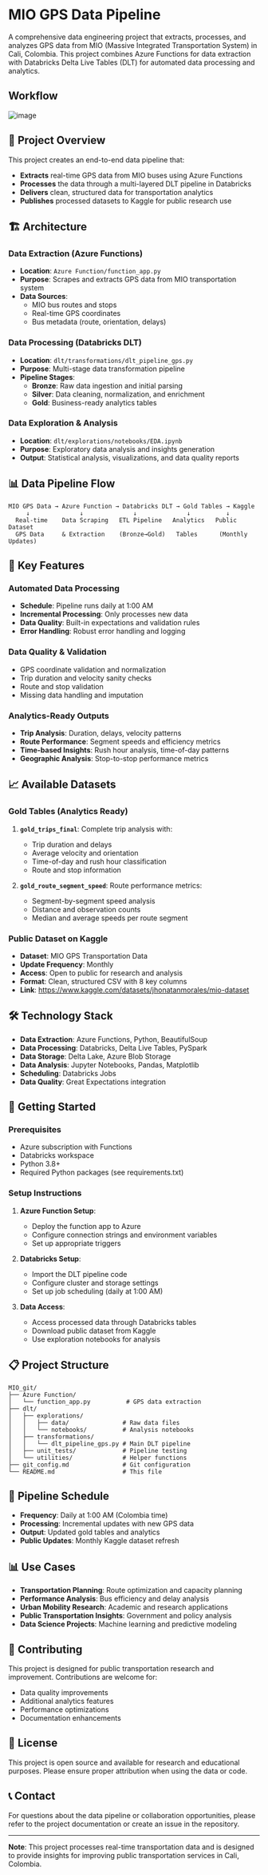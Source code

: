 # MIO GPS Data Pipeline

A comprehensive data engineering project that extracts, processes, and analyzes GPS data from MIO (Massive Integrated Transportation System) in Cali, Colombia. This project combines Azure Functions for data extraction with Databricks Delta Live Tables (DLT) for automated data processing and analytics.

## Workflow

![image](https://raw.githubusercontent.com/Jhonatan19991/images/refs/heads/main/MIO_img/Diagrama.png)

## 🚀 Project Overview

This project creates an end-to-end data pipeline that:
- **Extracts** real-time GPS data from MIO buses using Azure Functions
- **Processes** the data through a multi-layered DLT pipeline in Databricks
- **Delivers** clean, structured data for transportation analytics
- **Publishes** processed datasets to Kaggle for public research use

## 🏗️ Architecture

### Data Extraction (Azure Functions)
- **Location**: `Azure Function/function_app.py`
- **Purpose**: Scrapes and extracts GPS data from MIO transportation system
- **Data Sources**: 
  - MIO bus routes and stops
  - Real-time GPS coordinates
  - Bus metadata (route, orientation, delays)

### Data Processing (Databricks DLT)
- **Location**: `dlt/transformations/dlt_pipeline_gps.py`
- **Purpose**: Multi-stage data transformation pipeline
- **Pipeline Stages**:
  - **Bronze**: Raw data ingestion and initial parsing
  - **Silver**: Data cleaning, normalization, and enrichment
  - **Gold**: Business-ready analytics tables

### Data Exploration & Analysis
- **Location**: `dlt/explorations/notebooks/EDA.ipynb`
- **Purpose**: Exploratory data analysis and insights generation
- **Output**: Statistical analysis, visualizations, and data quality reports

## 📊 Data Pipeline Flow

```
MIO GPS Data → Azure Function → Databricks DLT → Gold Tables → Kaggle
     ↓              ↓              ↓              ↓          ↓
  Real-time    Data Scraping   ETL Pipeline   Analytics   Public Dataset
  GPS Data     & Extraction    (Bronze→Gold)   Tables      (Monthly Updates)
```

## 🎯 Key Features

### Automated Data Processing
- **Schedule**: Pipeline runs daily at 1:00 AM
- **Incremental Processing**: Only processes new data
- **Data Quality**: Built-in expectations and validation rules
- **Error Handling**: Robust error handling and logging

### Data Quality & Validation
- GPS coordinate validation and normalization
- Trip duration and velocity sanity checks
- Route and stop validation
- Missing data handling and imputation

### Analytics-Ready Outputs
- **Trip Analysis**: Duration, delays, velocity patterns
- **Route Performance**: Segment speeds and efficiency metrics
- **Time-based Insights**: Rush hour analysis, time-of-day patterns
- **Geographic Analysis**: Stop-to-stop performance metrics

## 📈 Available Datasets

### Gold Tables (Analytics Ready)
1. **`gold_trips_final`**: Complete trip analysis with:
   - Trip duration and delays
   - Average velocity and orientation
   - Time-of-day and rush hour classification
   - Route and stop information

2. **`gold_route_segment_speed`**: Route performance metrics:
   - Segment-by-segment speed analysis
   - Distance and observation counts
   - Median and average speeds per route segment

### Public Dataset on Kaggle
- **Dataset**: MIO GPS Transportation Data
- **Update Frequency**: Monthly
- **Access**: Open to public for research and analysis
- **Format**: Clean, structured CSV with 8 key columns
- **Link**: https://www.kaggle.com/datasets/jhonatanmorales/mio-dataset

## 🛠️ Technology Stack

- **Data Extraction**: Azure Functions, Python, BeautifulSoup
- **Data Processing**: Databricks, Delta Live Tables, PySpark
- **Data Storage**: Delta Lake, Azure Blob Storage
- **Data Analysis**: Jupyter Notebooks, Pandas, Matplotlib
- **Scheduling**: Databricks Jobs
- **Data Quality**: Great Expectations integration

## 🚦 Getting Started

### Prerequisites
- Azure subscription with Functions
- Databricks workspace
- Python 3.8+
- Required Python packages (see requirements.txt)

### Setup Instructions
1. **Azure Function Setup**:
   - Deploy the function app to Azure
   - Configure connection strings and environment variables
   - Set up appropriate triggers

2. **Databricks Setup**:
   - Import the DLT pipeline code
   - Configure cluster and storage settings
   - Set up job scheduling (daily at 1:00 AM)

3. **Data Access**:
   - Access processed data through Databricks tables
   - Download public dataset from Kaggle
   - Use exploration notebooks for analysis

## 📋 Project Structure

```
MIO_git/
├── Azure Function/
│   └── function_app.py          # GPS data extraction
├── dlt/
│   ├── explorations/
│   │   ├── data/               # Raw data files
│   │   └── notebooks/          # Analysis notebooks
│   ├── transformations/
│   │   └── dlt_pipeline_gps.py # Main DLT pipeline
│   ├── unit_tests/             # Pipeline testing
│   └── utilities/              # Helper functions
├── git_config.md               # Git configuration
└── README.md                   # This file
```

## 🔄 Pipeline Schedule

- **Frequency**: Daily at 1:00 AM (Colombia time)
- **Processing**: Incremental updates with new GPS data
- **Output**: Updated gold tables and analytics
- **Public Updates**: Monthly Kaggle dataset refresh

## 📊 Use Cases

- **Transportation Planning**: Route optimization and capacity planning
- **Performance Analysis**: Bus efficiency and delay analysis
- **Urban Mobility Research**: Academic and research applications
- **Public Transportation Insights**: Government and policy analysis
- **Data Science Projects**: Machine learning and predictive modeling

## 🤝 Contributing

This project is designed for public transportation research and improvement. Contributions are welcome for:
- Data quality improvements
- Additional analytics features
- Performance optimizations
- Documentation enhancements

## 📄 License

This project is open source and available for research and educational purposes. Please ensure proper attribution when using the data or code.

## 📞 Contact

For questions about the data pipeline or collaboration opportunities, please refer to the project documentation or create an issue in the repository.

---

**Note**: This project processes real-time transportation data and is designed to provide insights for improving public transportation services in Cali, Colombia.
